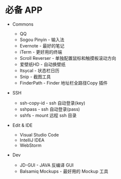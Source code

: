 # 必备 APP

* Commons
  * QQ
  * Sogou Pinyin - 输入法
  * Evernote - 最好的笔记
  * iTerm - 更好用的终端
  * Scroll Reverser - 单独配置鼠标和触摸板滚动方向
  * 爱壁纸HD - 自动换壁纸
  * Itsycal - 状态栏日历
  * Snip - 截图工具
  * FinderPath - Finder 地址栏全路径Copy 插件
  
* SSH
  * ssh-copy-id - ssh 自动登录(key)
  * sshpass - ssh 自动登录(pass)
  * sshfs - mount 远程 ssh 目录

* Edit & IDE
  * Visual Studio Code
  * IntelliJ IDEA
  * WebStorm

* Dev
  * JD-GUI - JAVA 反编译 GUI
  * Balsamiq Mockups - 最好用的 Mockup 工具

